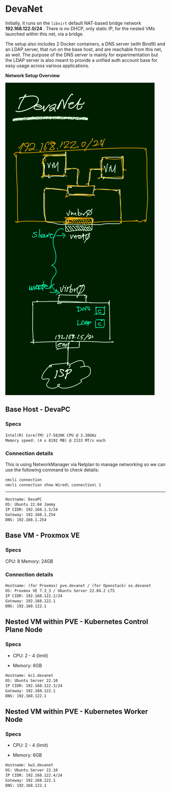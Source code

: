 # DevaNet

Initially, it runs on the `libvirt` default NAT-based bridge network **192.168.122.0/24** . There is no DHCP, only static IP, for the nested VMs launched within this net, via a bridge.

The setup also includes 2 Docker containers, a DNS server (with Bind9) and an LDAP server, that run on the base host, and are reachable from this net, as well. The purpose of the DNS server is mainly for experimentation but the LDAP server is also meant to provide a unified auth account base for easy usage across various applications.

**Network Setup Overview**

![Overview 1](./media/devanet_overview.png)

## Base Host - DevaPC

### Specs
```
Intel(R) Core(TM) i7-5820K CPU @ 3.30GHz
Memory speed: (4 x 8192 MB) @ 2133 MT/s each
```
### Connection details
This is using NetworkManager via Netplan to manage networking so we can use the following command to check details:
```
nmcli connection
nmcli connection show Wired\ connection\ 1
```
---
```
Hostname: DevaPC
OS: Ubuntu 22.04 Jammy
IP CIDR: 192.168.1.5/24
Gateway: 192.168.1.254
DNS: 192.168.1.254
```
## Base VM - Proxmox VE

### Specs

CPU: 8
Memory: 24GB

### Connection details

```
Hostname: (for Proxmox) pve.devanet / (for Openstack) os.devanet
OS: Proxmox VE 7.3_3 / Ubuntu Server 22.04.2 LTS
IP CIDR: 192.168.122.2/24
Gateway: 192.168.122.1
DNS: 192.168.122.1
```
## Nested VM within PVE - Kubernetes Control Plane Node

### Specs

- CPU: 2 - 4 (limit)

- Memory: 6GB

```
Hostname: kc1.devanet
OS: Ubuntu Server 22.10
IP CIDR: 192.168.122.3/24
Gateway: 192.168.122.1
DNS: 192.168.122.1
```

## Nested VM within PVE - Kubernetes Worker Node

### Specs

- CPU: 2 - 4 (limit)

- Memory: 6GB

```
Hostname: kw1.devanet
OS: Ubuntu Server 22.10
IP CIDR: 192.168.122.4/24
Gateway: 192.168.122.1
DNS: 192.168.122.1
```